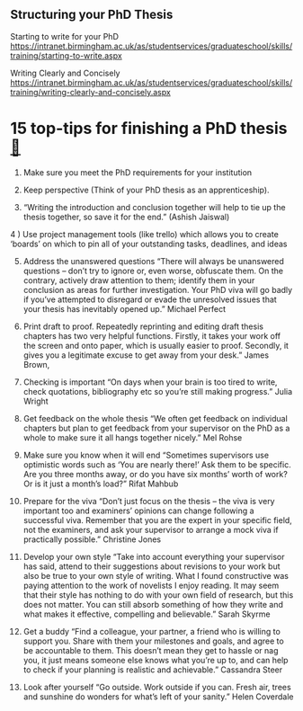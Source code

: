 Structuring your PhD Thesis
---


Starting to write for your PhD
https://intranet.birmingham.ac.uk/as/studentservices/graduateschool/skills/training/starting-to-write.aspx


Writing Clearly and Concisely
https://intranet.birmingham.ac.uk/as/studentservices/graduateschool/skills/training/writing-clearly-and-concisely.aspx







# 15 top-tips for finishing a PhD thesis [:link:](https://www.theguardian.com/higher-education-network/blog/2014/aug/27/finishing-phd-thesis-top-tips-experts-advice)

1) Make sure you meet the PhD requirements for your institution

2) Keep perspective (Think of your PhD thesis as an apprenticeship).

3) “Writing the introduction and conclusion together will help to tie up
the thesis together, so save it for the end.” (Ashish Jaiswal)

4 ) Use project management tools (like trello) which allows you to create
‘boards’ on which to pin all of your outstanding tasks, deadlines, and ideas

5) Address the unanswered questions
“There will always be unanswered questions – don’t try to ignore or, even worse,
obfuscate them. On the contrary, actively draw attention to them; identify them
in your conclusion as areas for further investigation. Your PhD viva will go
badly if you’ve attempted to disregard or evade the unresolved issues that your
thesis has inevitably opened up.”
Michael Perfect

6) Print draft to proof.
Repeatedly reprinting and editing draft thesis chapters has two very helpful functions.
Firstly, it takes your work off the screen and onto paper, which is usually easier
to proof. Secondly, it gives you a legitimate excuse to get away from your desk.”
James Brown,

7) Checking is important
“On days when your brain is too tired to write, check quotations, bibliography etc
 so you’re still making progress.” Julia Wright
8) Get feedback on the whole thesis
“We often get feedback on individual chapters but plan to get feedback from your
supervisor on the PhD as a whole to make sure it all hangs together nicely.”
Mel Rohse


9) Make sure you know when it will end
“Sometimes supervisors use optimistic words such as ‘You are nearly there!’
Ask them to be specific. Are you three months away, or do you have six months’
worth of work? Or is it just a month’s load?”
Rifat Mahbub

10) Prepare for the viva
“Don’t just focus on the thesis – the viva is very important too and examiners’
opinions can change following a successful viva. Remember that you are the expert
in your specific field, not the examiners, and ask your supervisor to arrange a
mock viva if practically possible.”
Christine Jones

11) Develop your own style
“Take into account everything your supervisor has said, attend to their suggestions
about revisions to your work but also be true to your own style of writing.
What I found constructive was paying attention to the work of novelists I enjoy
reading. It may seem that their style has nothing to do with your own field of
research, but this does not matter. You can still absorb something of how they
write and what makes it effective, compelling and believable.” Sarah Skyrme

13) Get a buddy
“Find a colleague, your partner, a friend who is willing to support you.
Share with them your milestones and goals, and agree to be accountable to them.
This doesn’t mean they get to hassle or nag you, it just means someone else
knows what you’re up to, and can help to check if your planning is
realistic and achievable.” Cassandra Steer

15) Look after yourself
“Go outside. Work outside if you can. Fresh air, trees and sunshine do wonders
for what’s left of your sanity.”
Helen Coverdale
                              
